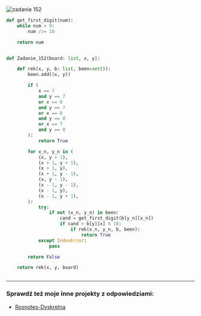 <picture>
  <source srcset="../../srt/zbior_zadan/152.png" media="(prefers-color-scheme: light)">
  <source srcset="../../srt/zbior_zadan/black_152.png" media="(prefers-color-scheme: dark)">
  <img src="../../srt/zbior_zadan/black_152.png" alt="zadanie 152">
</picture>

```python
def get_first_digit(num):
    while num > 9:
        num //= 10

    return num


def Zadanie_152(board: list, x, y):

    def rek(x, y, b: list, been=set()):
        been.add((x, y))

        if (
            x == 7
            and y == 7
            or x == 0
            and y == 7
            or x == 0
            and y == 0
            or x == 7
            and y == 0
        ):
            return True

        for x_n, y_n in (
            (x, y + 1),
            (x + 1, y + 1),
            (x + 1, y),
            (x + 1, y - 1),
            (x, y - 1),
            (x - 1, y - 1),
            (x - 1, y),
            (x - 1, y + 1),
        ):
            try:
                if not (x_n, y_n) in been:
                    cand = get_first_digit(b[y_n][x_n])
                    if cand > b[y][x] % 10:
                        if rek(x_n, y_n, b, been):
                            return True
            except IndexError:
                pass

        return False

    return rek(x, y, board)



```

---
### Sprawdź też moje inne projekty z odpowiedziami:
- [Rosnotes-Dyskretna](https://github.com/kamilGie/Rosnotes-Dyskretna)
